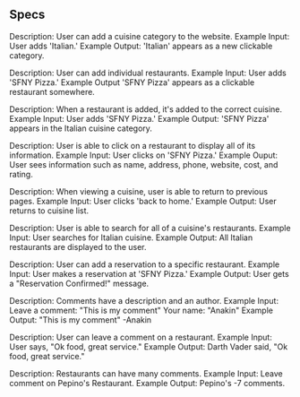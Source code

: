 ## Specs

Description: User can add a cuisine category to the website.
Example Input: User adds 'Italian.'
Example Output: 'Italian' appears as a new clickable category.

Description: User can add individual restaurants.
Example Input: User adds 'SFNY Pizza.'
Example Output 'SFNY Pizza' appears as a clickable restaurant somewhere.

Description: When a restaurant is added, it's added to the correct cuisine.
Example Input: User adds 'SFNY Pizza.'
Example Output: 'SFNY Pizza' appears in the Italian cuisine category.

Description: User is able to click on a restaurant to display all of its information.
Example Input: User clicks on 'SFNY Pizza.'
Example Ouput: User sees information such as name, address, phone, website, cost, and rating.

Description: When viewing a cuisine, user is able to return to previous pages.
Example Input: User clicks 'back to home.'
Example Output: User returns to cuisine list.

Description: User is able to search for all of a cuisine's restaurants.
Example Input: User searches for Italian cuisine.
Example Output: All Italian restaurants are displayed to the user.

Description: User can add a reservation to a specific restaurant.
Example Input: User makes a reservation at 'SFNY Pizza.'
Example Output: User gets a "Reservation Confirmed!" message.

Description: Comments have a description and an author.
Example Input: Leave a comment: "This is my comment" Your name: "Anakin"
Example Output: "This is my comment" -Anakin

Description: User can leave a comment on a restaurant.
Example Input: User says, "Ok food, great service."
Example Output: Darth Vader said, "Ok food, great service."

Description: Restaurants can have many comments.
Example Input: Leave comment on Pepino's Restaurant.
Example Output: Pepino's -7 comments.
